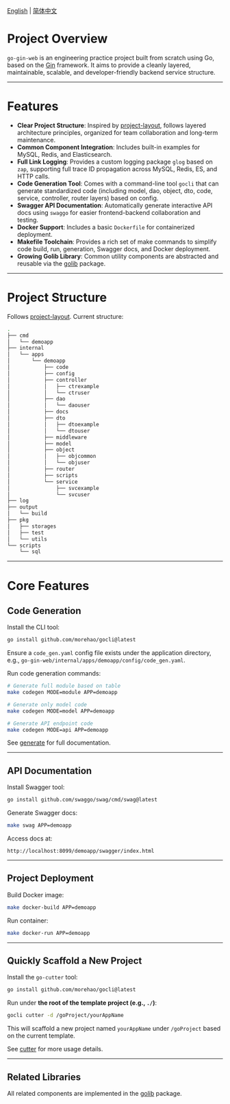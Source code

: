[English](./README.md) | [简体中文](./README_cn.md)

# Project Overview

`go-gin-web` is an engineering practice project built from scratch using Go, based on the [Gin](https://github.com/gin-gonic/gin) framework. It aims to provide a cleanly layered, maintainable, scalable, and developer-friendly backend service structure.

---

# Features

* **Clear Project Structure**: Inspired by [project-layout](https://github.com/golang-standards/project-layout), follows layered architecture principles, organized for team collaboration and long-term maintenance.
* **Common Component Integration**: Includes built-in examples for MySQL, Redis, and Elasticsearch.
* **Full Link Logging**: Provides a custom logging package `glog` based on `zap`, supporting full trace ID propagation across MySQL, Redis, ES, and HTTP calls.
* **Code Generation Tool**: Comes with a command-line tool `gocli` that can generate standardized code (including model, dao, object, dto, code, service, controller, router layers) based on config.
* **Swagger API Documentation**: Automatically generate interactive API docs using `swaggo` for easier frontend-backend collaboration and testing.
* **Docker Support**: Includes a basic `Dockerfile` for containerized deployment.
* **Makefile Toolchain**: Provides a rich set of make commands to simplify code build, run, generation, Swagger docs, and Docker deployment.
* **Growing Golib Library**: Common utility components are abstracted and reusable via the [golib](https://github.com/morehao/golib) package.

---

# Project Structure

Follows [project-layout](https://github.com/golang-standards/project-layout). Current structure:

```bash
.
├── cmd
│   └── demoapp
├── internal
│   └── apps
│       └── demoapp
│           ├── code
│           ├── config
│           ├── controller
│           │   ├── ctrexample
│           │   └── ctruser
│           ├── dao
│           │   └── daouser
│           ├── docs
│           ├── dto
│           │   ├── dtoexample
│           │   └── dtouser
│           ├── middleware
│           ├── model
│           ├── object
│           │   ├── objcommon
│           │   └── objuser
│           ├── router
│           ├── scripts
│           └── service
│               ├── svcexample
│               └── svcuser
├── log
├── output
│   └── build
├── pkg
│   ├── storages
│   ├── test
│   └── utils
└── scripts
    └── sql
```

---

# Core Features

## Code Generation

Install the CLI tool:

```bash
go install github.com/morehao/gocli@latest
```

Ensure a `code_gen.yaml` config file exists under the application directory, e.g., `go-gin-web/internal/apps/demoapp/config/code_gen.yaml`.

Run code generation commands:

```bash
# Generate full module based on table
make codegen MODE=module APP=demoapp

# Generate only model code
make codegen MODE=model APP=demoapp

# Generate API endpoint code
make codegen MODE=api APP=demoapp
```

See [generate](https://github.com/morehao/gocli?tab=readme-ov-file#generate) for full documentation.

---

## API Documentation

Install Swagger tool:

```bash
go install github.com/swaggo/swag/cmd/swag@latest
```

Generate Swagger docs:

```bash
make swag APP=demoapp
```

Access docs at:

```
http://localhost:8099/demoapp/swagger/index.html
```

---

## Project Deployment

Build Docker image:

```bash
make docker-build APP=demoapp
```

Run container:

```bash
make docker-run APP=demoapp
```

---

## Quickly Scaffold a New Project

Install the `go-cutter` tool:

```bash
go install github.com/morehao/gocli@latest
```

Run under **the root of the template project (e.g., `./`)**:

```bash
gocli cutter -d /goProject/yourAppName
```

This will scaffold a new project named `yourAppName` under `/goProject` based on the current template.

See [cutter](https://github.com/morehao/gocli?tab=readme-ov-file#cutter) for more usage details.

---

## Related Libraries

All related components are implemented in the [golib](https://github.com/morehao/golib) package.

